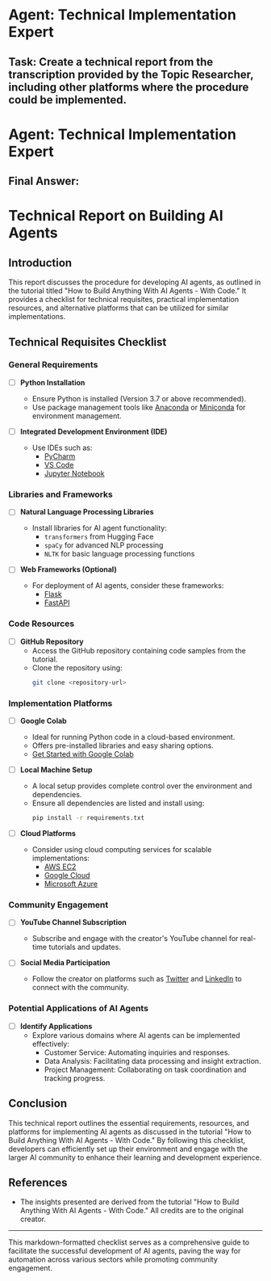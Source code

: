 # Agent: Technical Implementation Expert
## Task: Create a technical report from the transcription provided by the Topic Researcher, including other platforms where the procedure could be implemented.


# Agent: Technical Implementation Expert
## Final Answer: 
# Technical Report on Building AI Agents

## Introduction
This report discusses the procedure for developing AI agents, as outlined in the tutorial titled "How to Build Anything With AI Agents - With Code." It provides a checklist for technical requisites, practical implementation resources, and alternative platforms that can be utilized for similar implementations.

## Technical Requisites Checklist

### General Requirements
- [ ] **Python Installation**
  - Ensure Python is installed (Version 3.7 or above recommended).
  - Use package management tools like [Anaconda](https://www.anaconda.com/) or [Miniconda](https://docs.conda.io/en/latest/miniconda.html) for environment management.

- [ ] **Integrated Development Environment (IDE)**
  - Use IDEs such as:
    - [PyCharm](https://www.jetbrains.com/pycharm/)
    - [VS Code](https://code.visualstudio.com/)
    - [Jupyter Notebook](https://jupyter.org/)

### Libraries and Frameworks
- [ ] **Natural Language Processing Libraries**
  - Install libraries for AI agent functionality:
    - `transformers` from Hugging Face
    - `spaCy` for advanced NLP processing
    - `NLTK` for basic language processing functions

- [ ] **Web Frameworks (Optional)**
  - For deployment of AI agents, consider these frameworks:
    - [Flask](https://flask.palletsprojects.com/)
    - [FastAPI](https://fastapi.tiangolo.com/)

### Code Resources
- [ ] **GitHub Repository**
  - Access the GitHub repository containing code samples from the tutorial.
  - Clone the repository using:
    ```bash
    git clone <repository-url>
    ```

### Implementation Platforms
- [ ] **Google Colab**
  - Ideal for running Python code in a cloud-based environment.
  - Offers pre-installed libraries and easy sharing options.
  - [Get Started with Google Colab](https://colab.research.google.com/)

- [ ] **Local Machine Setup**
  - A local setup provides complete control over the environment and dependencies.
  - Ensure all dependencies are listed and install using:
    ```bash
    pip install -r requirements.txt
    ```

- [ ] **Cloud Platforms**
  - Consider using cloud computing services for scalable implementations:
    - [AWS EC2](https://aws.amazon.com/ec2/)
    - [Google Cloud](https://cloud.google.com/)
    - [Microsoft Azure](https://azure.microsoft.com/)

### Community Engagement
- [ ] **YouTube Channel Subscription**
  - Subscribe and engage with the creator's YouTube channel for real-time tutorials and updates.

- [ ] **Social Media Participation**
  - Follow the creator on platforms such as [Twitter](https://twitter.com/) and [LinkedIn](https://www.linkedin.com/) to connect with the community.

### Potential Applications of AI Agents
- [ ] **Identify Applications**
  - Explore various domains where AI agents can be implemented effectively:
    - Customer Service: Automating inquiries and responses.
    - Data Analysis: Facilitating data processing and insight extraction.
    - Project Management: Collaborating on task coordination and tracking progress.

## Conclusion
This technical report outlines the essential requirements, resources, and platforms for implementing AI agents as discussed in the tutorial "How to Build Anything With AI Agents - With Code." By following this checklist, developers can efficiently set up their environment and engage with the larger AI community to enhance their learning and development experience.

## References
- The insights presented are derived from the tutorial "How to Build Anything With AI Agents - With Code." All credits are to the original creator.

--- 

This markdown-formatted checklist serves as a comprehensive guide to facilitate the successful development of AI agents, paving the way for automation across various sectors while promoting community engagement.
